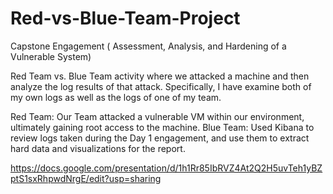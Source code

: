 # Red-vs-Blue-Team-Project
Capstone Engagement ( Assessment, Analysis,  and Hardening of a Vulnerable System)

Red Team vs. Blue Team activity where we attacked a machine and then analyze the log results of that attack. Specifically, I have examine both of my own logs as well as the logs of one of my team. 


Red Team: Our Team attacked a vulnerable VM within our environment, ultimately gaining root access to the machine.
Blue Team: Used Kibana to review logs taken during the Day 1 engagement, and use them to extract hard data and visualizations for the report.

https://docs.google.com/presentation/d/1h1Rr85IbRVZ4At2Q2H5uvTeh1yBZptS1sxRhpwdNrgE/edit?usp=sharing
